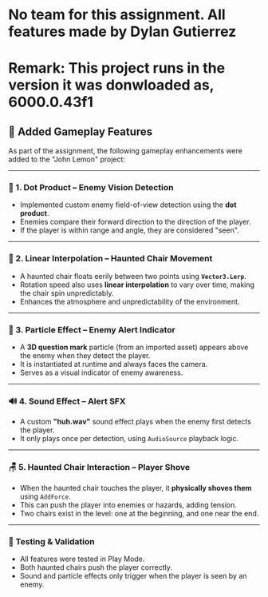 # No team for this assignment. All features made by Dylan Gutierrez
# Remark: This project runs in the version it was donwloaded as, 6000.0.43f1

## 🧪 Added Gameplay Features

As part of the assignment, the following gameplay enhancements were added to the "John Lemon" project:

---

### 🧮 1. Dot Product – Enemy Vision Detection
- Implemented custom enemy field-of-view detection using the **dot product**.
- Enemies compare their forward direction to the direction of the player.
- If the player is within range and angle, they are considered "seen".

---

### 🧊 2. Linear Interpolation – Haunted Chair Movement
- A haunted chair floats eerily between two points using **`Vector3.Lerp`**.
- Rotation speed also uses **linear interpolation** to vary over time, making the chair spin unpredictably.
- Enhances the atmosphere and unpredictability of the environment.

---

### 🎇 3. Particle Effect – Enemy Alert Indicator
- A **3D question mark** particle (from an imported asset) appears above the enemy when they detect the player.
- It is instantiated at runtime and always faces the camera.
- Serves as a visual indicator of enemy awareness.

---

### 🔊 4. Sound Effect – Alert SFX
- A custom **"huh.wav"** sound effect plays when the enemy first detects the player.
- It only plays once per detection, using `AudioSource` playback logic.

---

### 🪑 5. Haunted Chair Interaction – Player Shove
- When the haunted chair touches the player, it **physically shoves them** using `AddForce`.
- This can push the player into enemies or hazards, adding tension.
- Two chairs exist in the level: one at the beginning, and one near the end.

---

### 🧪 Testing & Validation
- All features were tested in Play Mode.
- Both haunted chairs push the player correctly.
- Sound and particle effects only trigger when the player is seen by an enemy.
